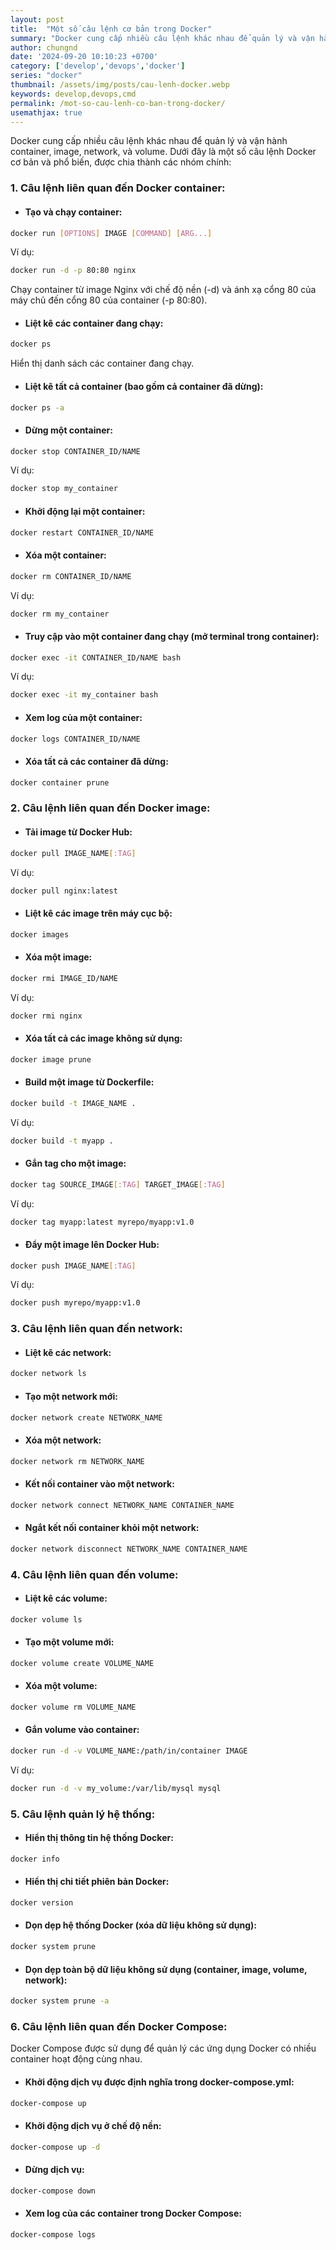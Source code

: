 ```yaml
---
layout: post
title:  "Một số câu lệnh cơ bản trong Docker"
summary: "Docker cung cấp nhiều câu lệnh khác nhau để quản lý và vận hành container, image, network, và volume"
author: chungnd
date: '2024-09-20 10:10:23 +0700'
category: ['develop','devops','docker']
series: "docker"
thumbnail: /assets/img/posts/cau-lenh-docker.webp
keywords: develop,devops,cmd
permalink: /mot-so-cau-lenh-co-ban-trong-docker/
usemathjax: true
---
```

Docker cung cấp nhiều câu lệnh khác nhau để quản lý và vận hành container, image, network, và volume. Dưới đây là một số câu lệnh Docker cơ bản và phổ biến, được chia thành các nhóm chính:

### 1. Câu lệnh liên quan đến Docker container:

* #### Tạo và chạy container:

```bash
docker run [OPTIONS] IMAGE [COMMAND] [ARG...]
```
Ví dụ:
```bash
docker run -d -p 80:80 nginx
```
Chạy container từ image Nginx với chế độ nền (-d) và ánh xạ cổng 80 của máy chủ đến cổng 80 của container (-p 80:80).

* #### Liệt kê các container đang chạy:

```bash
docker ps
```
Hiển thị danh sách các container đang chạy.

* #### Liệt kê tất cả container (bao gồm cả container đã dừng):

```bash
docker ps -a
```

* #### Dừng một container:

```bash
docker stop CONTAINER_ID/NAME
```
Ví dụ:
```bash
docker stop my_container
```

* #### Khởi động lại một container:

```bash
docker restart CONTAINER_ID/NAME
```

* #### Xóa một container:

```bash
docker rm CONTAINER_ID/NAME
```
Ví dụ:
```bash
docker rm my_container
```

* #### Truy cập vào một container đang chạy (mở terminal trong container):

```bash
docker exec -it CONTAINER_ID/NAME bash
```
Ví dụ:
```bash
docker exec -it my_container bash
```

* #### Xem log của một container:

```bash
docker logs CONTAINER_ID/NAME
```

* #### Xóa tất cả các container đã dừng:

```bash
docker container prune
```

### 2. Câu lệnh liên quan đến Docker image:

* #### Tải image từ Docker Hub:

```bash
docker pull IMAGE_NAME[:TAG]
```
Ví dụ:
```bash
docker pull nginx:latest
```

* #### Liệt kê các image trên máy cục bộ:

```bash
docker images
```

* #### Xóa một image:
```bash
docker rmi IMAGE_ID/NAME
```
Ví dụ:
```bash
docker rmi nginx
```

* #### Xóa tất cả các image không sử dụng:

```bash
docker image prune
```

* #### Build một image từ Dockerfile:

```bash
docker build -t IMAGE_NAME .
```
Ví dụ:
```bash
docker build -t myapp .
```

* #### Gắn tag cho một image:

```bash
docker tag SOURCE_IMAGE[:TAG] TARGET_IMAGE[:TAG]
```
Ví dụ:
```bash
docker tag myapp:latest myrepo/myapp:v1.0
```

* #### Đẩy một image lên Docker Hub:

```bash
docker push IMAGE_NAME[:TAG]
```
Ví dụ:
```bash
docker push myrepo/myapp:v1.0
```

### 3. Câu lệnh liên quan đến network:

* #### Liệt kê các network:

```bash
docker network ls
```

* #### Tạo một network mới:

```bash
docker network create NETWORK_NAME
```

* #### Xóa một network:

```bash
docker network rm NETWORK_NAME
```

* #### Kết nối container vào một network:

```bash
docker network connect NETWORK_NAME CONTAINER_NAME
```

* #### Ngắt kết nối container khỏi một network:

```bash
docker network disconnect NETWORK_NAME CONTAINER_NAME
```

### 4. Câu lệnh liên quan đến volume:
* #### Liệt kê các volume:

```bash
docker volume ls
```

* #### Tạo một volume mới:

```bash
docker volume create VOLUME_NAME
```

* #### Xóa một volume:

```bash
docker volume rm VOLUME_NAME
```

* #### Gắn volume vào container:

```bash
docker run -d -v VOLUME_NAME:/path/in/container IMAGE
```
Ví dụ:
```bash
docker run -d -v my_volume:/var/lib/mysql mysql
```

### 5. Câu lệnh quản lý hệ thống:
* #### Hiển thị thông tin hệ thống Docker:

```bash
docker info
```

* #### Hiển thị chi tiết phiên bản Docker:

```bash
docker version
```

* #### Dọn dẹp hệ thống Docker (xóa dữ liệu không sử dụng):

```bash
docker system prune
```

* #### Dọn dẹp toàn bộ dữ liệu không sử dụng (container, image, volume, network):

```bash
docker system prune -a
```

### 6. Câu lệnh liên quan đến Docker Compose:
Docker Compose được sử dụng để quản lý các ứng dụng Docker có nhiều container hoạt động cùng nhau.

* #### Khởi động dịch vụ được định nghĩa trong docker-compose.yml:

```bash
docker-compose up
```

* #### Khởi động dịch vụ ở chế độ nền:

```bash
docker-compose up -d
```
* #### Dừng dịch vụ:

```bash
docker-compose down
```

* #### Xem log của các container trong Docker Compose:

```bash
docker-compose logs
```
